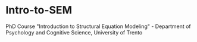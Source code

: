 # Intro-to-SEM
PhD Course "Introduction to Structural Equation Modeling" - Department of Psychology and Cognitive Science, University of Trento
